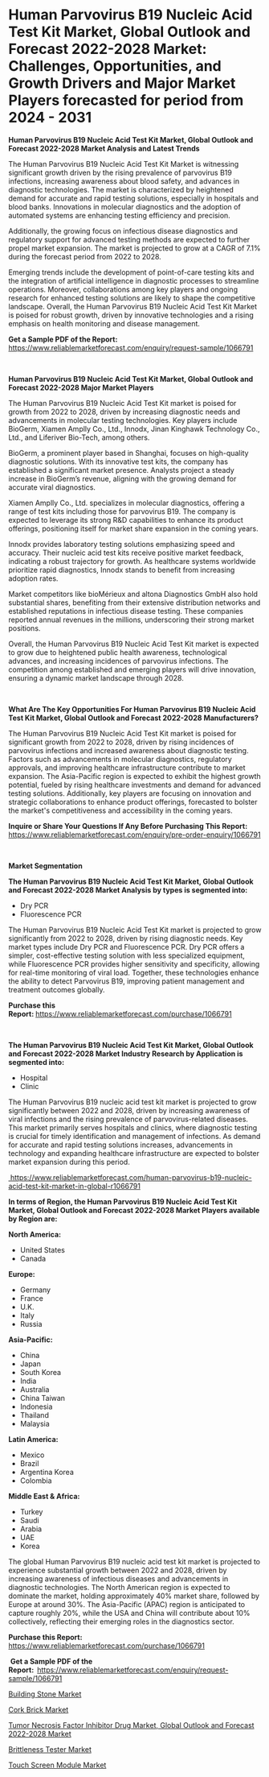<p><h1>Human Parvovirus B19 Nucleic Acid Test Kit Market, Global Outlook and Forecast 2022-2028 Market: Challenges, Opportunities, and Growth Drivers and Major Market Players forecasted for period from 2024 - 2031</h1></p><p><strong>Human Parvovirus B19 Nucleic Acid Test Kit Market, Global Outlook and Forecast 2022-2028 Market Analysis and Latest Trends</strong></p>
<p><p>The Human Parvovirus B19 Nucleic Acid Test Kit Market is witnessing significant growth driven by the rising prevalence of parvovirus B19 infections, increasing awareness about blood safety, and advances in diagnostic technologies. The market is characterized by heightened demand for accurate and rapid testing solutions, especially in hospitals and blood banks. Innovations in molecular diagnostics and the adoption of automated systems are enhancing testing efficiency and precision. </p><p>Additionally, the growing focus on infectious disease diagnostics and regulatory support for advanced testing methods are expected to further propel market expansion. The market is projected to grow at a CAGR of 7.1% during the forecast period from 2022 to 2028. </p><p>Emerging trends include the development of point-of-care testing kits and the integration of artificial intelligence in diagnostic processes to streamline operations. Moreover, collaborations among key players and ongoing research for enhanced testing solutions are likely to shape the competitive landscape. Overall, the Human Parvovirus B19 Nucleic Acid Test Kit Market is poised for robust growth, driven by innovative technologies and a rising emphasis on health monitoring and disease management.</p></p>
<p><strong>Get a Sample PDF of the Report:&nbsp;</strong> <a href="https://www.reliablemarketforecast.com/enquiry/request-sample/1066791">https://www.reliablemarketforecast.com/enquiry/request-sample/1066791</a></p>
<p>&nbsp;</p>
<p><strong>Human Parvovirus B19 Nucleic Acid Test Kit Market, Global Outlook and Forecast 2022-2028 Major Market Players</strong></p>
<p><p>The Human Parvovirus B19 Nucleic Acid Test Kit market is poised for growth from 2022 to 2028, driven by increasing diagnostic needs and advancements in molecular testing technologies. Key players include BioGerm, Xiamen Amplly Co., Ltd., Innodx, Jinan Kinghawk Technology Co., Ltd., and Liferiver Bio-Tech, among others.</p><p>BioGerm, a prominent player based in Shanghai, focuses on high-quality diagnostic solutions. With its innovative test kits, the company has established a significant market presence. Analysts project a steady increase in BioGerm’s revenue, aligning with the growing demand for accurate viral diagnostics.</p><p>Xiamen Amplly Co., Ltd. specializes in molecular diagnostics, offering a range of test kits including those for parvovirus B19. The company is expected to leverage its strong R&D capabilities to enhance its product offerings, positioning itself for market share expansion in the coming years.</p><p>Innodx provides laboratory testing solutions emphasizing speed and accuracy. Their nucleic acid test kits receive positive market feedback, indicating a robust trajectory for growth. As healthcare systems worldwide prioritize rapid diagnostics, Innodx stands to benefit from increasing adoption rates.</p><p>Market competitors like bioMérieux and altona Diagnostics GmbH also hold substantial shares, benefiting from their extensive distribution networks and established reputations in infectious disease testing. These companies reported annual revenues in the millions, underscoring their strong market positions.</p><p>Overall, the Human Parvovirus B19 Nucleic Acid Test Kit market is expected to grow due to heightened public health awareness, technological advances, and increasing incidences of parvovirus infections. The competition among established and emerging players will drive innovation, ensuring a dynamic market landscape through 2028.</p></p>
<p>&nbsp;</p>
<p><strong>What Are The Key Opportunities For Human Parvovirus B19 Nucleic Acid Test Kit Market, Global Outlook and Forecast 2022-2028 Manufacturers?</strong></p>
<p><p>The Human Parvovirus B19 Nucleic Acid Test Kit market is poised for significant growth from 2022 to 2028, driven by rising incidences of parvovirus infections and increased awareness about diagnostic testing. Factors such as advancements in molecular diagnostics, regulatory approvals, and improving healthcare infrastructure contribute to market expansion. The Asia-Pacific region is expected to exhibit the highest growth potential, fueled by rising healthcare investments and demand for advanced testing solutions. Additionally, key players are focusing on innovation and strategic collaborations to enhance product offerings, forecasted to bolster the market's competitiveness and accessibility in the coming years.</p></p>
<p><strong>Inquire or Share Your Questions If Any Before Purchasing This Report:</strong> <a href="https://www.reliablemarketforecast.com/enquiry/pre-order-enquiry/1066791">https://www.reliablemarketforecast.com/enquiry/pre-order-enquiry/1066791</a></p>
<p>&nbsp;</p>
<p><strong>Market Segmentation</strong></p>
<p><strong>The Human Parvovirus B19 Nucleic Acid Test Kit Market, Global Outlook and Forecast 2022-2028 Market Analysis by types is segmented into:</strong></p>
<p><ul><li>Dry PCR</li><li>Fluorescence PCR</li></ul></p>
<p><p>The Human Parvovirus B19 Nucleic Acid Test Kit market is projected to grow significantly from 2022 to 2028, driven by rising diagnostic needs. Key market types include Dry PCR and Fluorescence PCR. Dry PCR offers a simpler, cost-effective testing solution with less specialized equipment, while Fluorescence PCR provides higher sensitivity and specificity, allowing for real-time monitoring of viral load. Together, these technologies enhance the ability to detect Parvovirus B19, improving patient management and treatment outcomes globally.</p></p>
<p><strong>Purchase this Report:&nbsp;</strong><a href="https://www.reliablemarketforecast.com/purchase/1066791">https://www.reliablemarketforecast.com/purchase/1066791</a></p>
<p>&nbsp;</p>
<p><strong>The Human Parvovirus B19 Nucleic Acid Test Kit Market, Global Outlook and Forecast 2022-2028 Market Industry Research by Application is segmented into:</strong></p>
<p><ul><li>Hospital</li><li>Clinic</li></ul></p>
<p><p>The Human Parvovirus B19 nucleic acid test kit market is projected to grow significantly between 2022 and 2028, driven by increasing awareness of viral infections and the rising prevalence of parvovirus-related diseases. This market primarily serves hospitals and clinics, where diagnostic testing is crucial for timely identification and management of infections. As demand for accurate and rapid testing solutions increases, advancements in technology and expanding healthcare infrastructure are expected to bolster market expansion during this period.</p></p>
<p><a href="https://www.reliablemarketforecast.com/human-parvovirus-b19-nucleic-acid-test-kit-market-in-global-r1066791">&nbsp;https://www.reliablemarketforecast.com/human-parvovirus-b19-nucleic-acid-test-kit-market-in-global-r1066791</a></p>
<p><strong>In terms of Region, the Human Parvovirus B19 Nucleic Acid Test Kit Market, Global Outlook and Forecast 2022-2028 Market Players available by Region are:</strong></p>
<p>
    <p> <strong> North America: </strong>
        <ul>
            <li>United States</li>
            <li>Canada</li>
        </ul>
        </p> 
    <p> <strong> Europe: </strong>
        <ul>
            <li>Germany</li>
            <li>France</li>
            <li>U.K.</li>
            <li>Italy</li>
            <li>Russia</li>
        </ul>
        </p> 
    <p> <strong> Asia-Pacific: </strong>
        <ul>
            <li>China</li>
            <li>Japan</li>
            <li>South Korea</li>
            <li>India</li>
            <li>Australia</li>
            <li>China Taiwan</li>
            <li>Indonesia</li>
            <li>Thailand</li>
            <li>Malaysia</li>
        </ul>
        </p> 
    <p> <strong> Latin America: </strong>
        <ul>
            <li>Mexico</li>
            <li>Brazil</li>
            <li>Argentina Korea</li>
            <li>Colombia</li>
        </ul>
        </p> 
    <p> <strong> Middle East & Africa: </strong>
        <ul>
            <li>Turkey</li>
            <li>Saudi</li>
            <li>Arabia</li>
            <li>UAE</li>
            <li>Korea</li>
        </ul>
    </p>
    </p>
<p><p>The global Human Parvovirus B19 nucleic acid test kit market is projected to experience substantial growth between 2022 and 2028, driven by increasing awareness of infectious diseases and advancements in diagnostic technologies. The North American region is expected to dominate the market, holding approximately 40% market share, followed by Europe at around 30%. The Asia-Pacific (APAC) region is anticipated to capture roughly 20%, while the USA and China will contribute about 10% collectively, reflecting their emerging roles in the diagnostics sector.</p></p>
<p><strong>Purchase this Report: </strong><a href="https://www.reliablemarketforecast.com/purchase/1066791">https://www.reliablemarketforecast.com/purchase/1066791</a></p>
<p>&nbsp;<strong>Get a Sample PDF of the Report:&nbsp;&nbsp;</strong><a href="https://www.reliablemarketforecast.com/enquiry/request-sample/1066791">https://www.reliablemarketforecast.com/enquiry/request-sample/1066791</a></p>
<p><strong></strong></p>
<p><p><a href="https://medium.com/@dannellbugess3/this-building-stone-market-research-report-evaluates-the-key-market-trends-drivers-and-c6affc8aa94b">Building Stone Market</a></p><p><a href="https://issuu.com/reportprime-2/docs/cork-brick-market-size-2030.pptx_af8ba0d2a46f0e">Cork Brick Market</a></p><p><a href="https://github.com/WillieWoodard/Market-Research-Report-List-6/blob/main/tumor-necrosis-factor-inhibitor-drug-market-global-outlook-and-forecast-2022-2028-market.md">Tumor Necrosis Factor Inhibitor Drug Market, Global Outlook and Forecast 2022-2028 Market</a></p><p><a href="https://www.linkedin.com/pulse/how-regions-adapting-brittleness-tester-market-global-trends-kzdxf?trackingId=8t6ZFWyYQ9K887GXKDWGMg%3D%3D">Brittleness Tester Market</a></p><p><a href="https://medium.com/@sarahhicks655/the-touch-screen-module-market-research-report-provides-an-in-depth-and-up-to-date-analysis-of-a487e2ae2abb">Touch Screen Module Market</a></p></p>